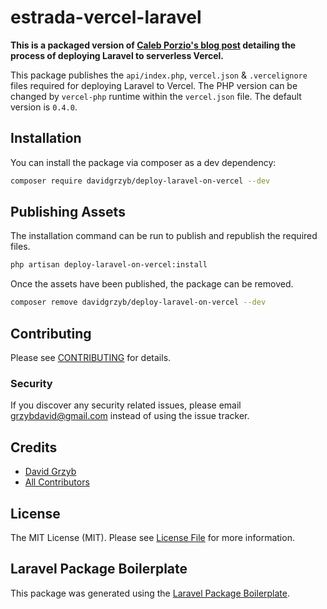 # estrada-vercel-laravel

<!-- [![Latest Version on Packagist](https://img.shields.io/packagist/v/davidgrzyb/deploy-laravel-on-vercel.svg?style=flat-square)](https://packagist.org/packages/davidgrzyb/deploy-laravel-on-vercel)
[![Total Downloads](https://img.shields.io/packagist/dt/davidgrzyb/deploy-laravel-on-vercel.svg?style=flat-square)](https://packagist.org/packages/davidgrzyb/deploy-laravel-on-vercel)
![GitHub Actions](https://github.com/davidgrzyb/deploy-laravel-on-vercel/actions/workflows/main.yml/badge.svg) -->

**This is a packaged version of [Caleb Porzio's blog post](https://calebporzio.com/easy-free-serverless-laravel-with-vercel) detailing the process of deploying Laravel to serverless Vercel.**

This package publishes the `api/index.php`, `vercel.json` & `.vercelignore` files required for deploying Laravel to Vercel. The PHP version can be changed by `vercel-php` runtime within the `vercel.json` file. The default version is `0.4.0`.

## Installation

You can install the package via composer as a dev dependency:

```bash
composer require davidgrzyb/deploy-laravel-on-vercel --dev
```

## Publishing Assets

The installation command can be run to publish and republish the required files.

```bash
php artisan deploy-laravel-on-vercel:install
```

Once the assets have been published, the package can be removed.

```bash
composer remove davidgrzyb/deploy-laravel-on-vercel --dev
```

## Contributing

Please see [CONTRIBUTING](CONTRIBUTING.md) for details.

### Security

If you discover any security related issues, please email grzybdavid@gmail.com instead of using the issue tracker.

## Credits

-   [David Grzyb](https://github.com/davidgrzyb)
-   [All Contributors](../../contributors)

## License

The MIT License (MIT). Please see [License File](LICENSE.md) for more information.

## Laravel Package Boilerplate

This package was generated using the [Laravel Package Boilerplate](https://laravelpackageboilerplate.com).
